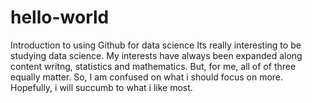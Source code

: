 # hello-world
Introduction to using Github for data science
Its really interesting to be studying data science. My interests have always been expanded along content writng, statistics and mathematics. But, for me, all of of three equally matter. So, I am confused on what i should focus on more. Hopefully, i will succumb to what i like most.
